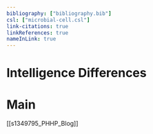 ```yaml
---
bibliography: ["bibliography.bib"]
csl: ["microbial-cell.csl"]
link-citations: true
linkReferences: true
nameInLink: true
---
```



# Intelligence Differences

# Main 

[[s1349795_PHHP_Blog]]

